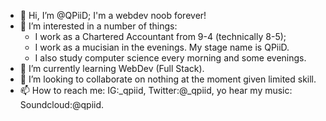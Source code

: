 - 👋 Hi, I’m @QPiiD; I'm a webdev noob forever!
- 👀 I’m interested in a number of things: 
  - I work as a Chartered Accountant from 9-4 (technically 8-5);
  - I work as a mucisian in the evenings. My stage name is QPiiD.
  - I also study computer science every morning and some evenings.
- 🌱 I’m currently learning WebDev (Full Stack).
- 💞️ I’m looking to collaborate on nothing at the moment given limited skill.
- 📫 How to reach me: IG:_qpiid, Twitter:@_qpiid, yo hear my music: Soundcloud:@qpiid.

<!---
QPiiD/QPiiD is a ✨ special ✨ repository because its `README.md` (this file) appears on your GitHub profile.
You can click the Preview link to take a look at your changes.
--->

